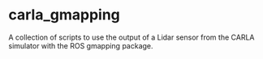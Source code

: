 # carla_gmapping
A collection of scripts to use the output of a Lidar sensor from the CARLA simulator with the ROS gmapping package.
